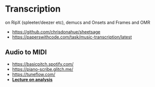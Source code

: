 Transcription
===

on RipX (spleeter/deezer etc), demucs and Onsets and Frames and OMR

- https://github.com/chrisdonahue/sheetsage
- https://paperswithcode.com/task/music-transcription/latest

Audio to MIDI
---

- https://basicpitch.spotify.com/
- https://piano-scribe.glitch.me/
- https://tuneflow.com/
- [**Lecture on analysis**](../talks/f0/02_analysis.md)
